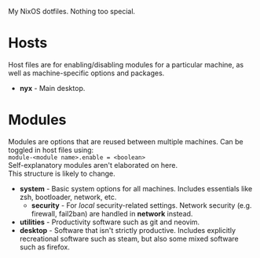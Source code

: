 My NixOS dotfiles. Nothing too special.

# Hosts
Host files are for enabling/disabling modules for a particular machine, as well as machine-specific options and packages.  
- **nyx** - Main desktop.  

# Modules
Modules are options that are reused between multiple machines. Can be toggled in host files using:  
`module-<module name>.enable = <boolean>`  
Self-explanatory modules aren't elaborated on here.  
This structure is likely to change.  
- **system** - Basic system options for all machines. Includes essentials like zsh, bootloader, network, etc.  
	- **security** - For *local* security-related settings. Network security (e.g. firewall, fail2ban) are handled in **network** instead.  
- **utilities** - Productivity software such as git and neovim.  
- **desktop** - Software that isn't strictly productive. Includes explicitly recreational software such as steam, but also some mixed software such as firefox.  
